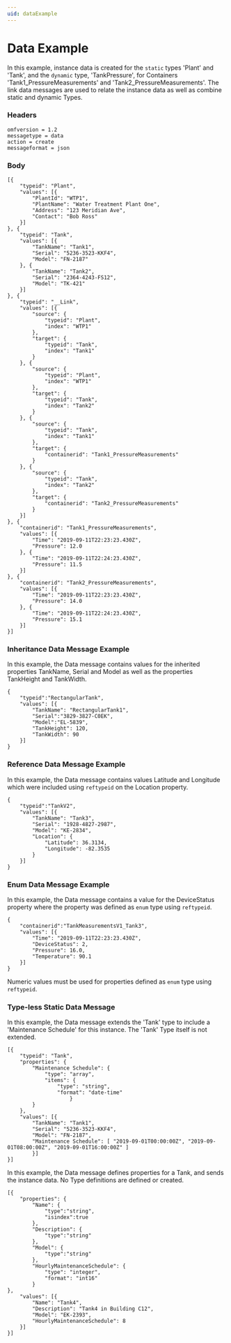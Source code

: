 ```yaml
---
uid: dataExample
---
```


# Data Example

	
In this example, instance data is created for the `static` types \'Plant\' and \'Tank\', and the `dynamic` type, \'TankPressure\', for Containers 
\'Tank1_PressureMeasurements\' and \'Tank2_PressureMeasurements\'. The link data messages are used to relate the instance data as well as combine static and dynamic Types.

### Headers

	omfversion = 1.2
	messagetype = data
	action = create
	messageformat = json

### Body

	[{
		"typeid": "Plant",
		"values": [{
			"PlantId": "WTP1",
			"PlantName": "Water Treatment Plant One",
			"Address": "123 Meridian Ave",
			"Contact": "Bob Ross"
		}]
	}, {
		"typeid": "Tank",
		"values": [{
			"TankName": "Tank1",
			"Serial": "5236-3523-KKF4",
			"Model": "FN-2187"
		}, {
			"TankName": "Tank2",
			"Serial": "2364-4243-FS12",
			"Model": "TK-421"			
		}]	
	}, {
		"typeid": "__Link",
		"values": [{
			"source": {
				"typeid": "Plant",
				"index": "WTP1"
			},
			"target": {
				"typeid": "Tank",
				"index": "Tank1"
			}
		}, {
			"source": {
				"typeid": "Plant",
				"index": "WTP1"
			},
			"target": {
				"typeid": "Tank",
				"index": "Tank2"
			}
		}, {
			"source": {
				"typeid": "Tank",
				"index": "Tank1"
			},
			"target": {
				"containerid": "Tank1_PressureMeasurements"
			}
		}, {
			"source": {
				"typeid": "Tank",
				"index": "Tank2"
			},
			"target": {
				"containerid": "Tank2_PressureMeasurements"
			}
		}]
	}, {
		"containerid": "Tank1_PressureMeasurements",
		"values": [{
			"Time": "2019-09-11T22:23:23.430Z",
			"Pressure": 12.0
		}, {
			"Time": "2019-09-11T22:24:23.430Z",
			"Pressure": 11.5
		}]
	}, {
		"containerid": "Tank2_PressureMeasurements",
		"values": [{
			"Time": "2019-09-11T22:23:23.430Z",
			"Pressure": 14.0
		}, {
			"Time": "2019-09-11T22:24:23.430Z",
			"Pressure": 15.1
		}]
	}]

### Inheritance Data Message Example

In this example, the Data message contains values for the inherited properties TankName, Serial and Model as well as the properties TankHeight and TankWidth.
 
	{
		"typeid":"RectangularTank",		
		"values": [{ 
			"TankName": "RectangularTank1",
			"Serial":"3829-3827-C0EK",
			"Model":"EL-5839",
			"TankHeight": 120,
			"TankWidth": 90
		}]
	}

### Reference Data Message Example

In this example, the Data message contains values Latitude and Longitude which were included using `reftypeid` on the Location property.

	{
		"typeid":"TankV2",		
		"values": [{ 
			"TankName": "Tank3",
			"Serial": "1928-4827-2987",
			"Model": "KE-2834",						
			"Location": {
				"Latitude": 36.3134,
				"Longitude": -82.3535
			}
		}]
	}
	
### Enum Data Message Example

In this example, the Data message contains a value for the DeviceStatus property where the property was defined as `enum` type using `reftypeid`. 

	{
		"containerid":"TankMeasurementsV1_Tank3",		
		"values": [{ 			
			"Time": "2019-09-11T22:23:23.430Z",
			"DeviceStatus": 2,
			"Pressure": 16.0,
			"Temperature": 90.1
		}]
	}

Numeric values must be used for properties defined as `enum` type using `reftypeid`.
	
### Type-less Static Data Message

In this example, the Data message extends the 'Tank' type to include a 'Maintenance Schedule' for this instance. The 'Tank' Type itself is not extended.

	[{ 
		"typeid": "Tank",
		"properties": { 
			"Maintenance Schedule": {
				"type": "array",
				"items": {
					"type": "string",
					"format": "date-time"
                		}
			}
        }, 
		"values": [{ 
			"TankName": "Tank1", 
			"Serial": "5236-3523-KKF4", 
			"Model": "FN-2187",
			"Maintenance Schedule": [ "2019-09-01T00:00:00Z", "2019-09-01T08:00:00Z", "2019-09-01T16:00:00Z" ]
        	}] 
	}] 

In this example, the Data message defines properties for a Tank, and sends the instance data. No Type definitions are defined or created. 

	[{ 	   
		"properties": { 
			"Name": {
				"type":"string",
				"isindex":true
			},
			"Description": {
				"type":"string"
			},
			"Model": {
				"type":"string"
			},			
			"HourlyMaintenanceSchedule": {
				"type": "integer",
				"format": "int16"
			}
	}, 
		"values": [{ 
			"Name": "Tank4", 
			"Description": "Tank4 in Building C12", 
			"Model": "EK-2393",
			"HourlyMaintenanceSchedule": 8
		}] 
	}] 
